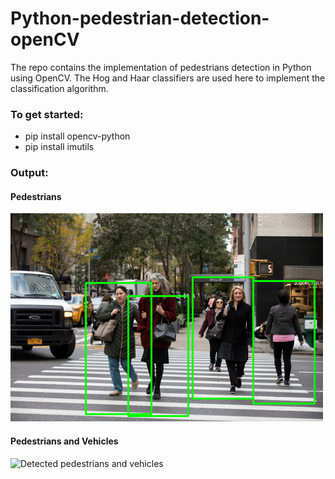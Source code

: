# Python-pedestrian-detection-openCV
The repo contains the implementation of pedestrians detection in Python using OpenCV. The Hog and Haar classifiers are used here to implement the classification algorithm.

### To get started:
- pip install opencv-python
- pip install imutils

### Output:

#### Pedestrians

![Detected pedestrians](pedestrians_output.png "Detected pedestrians")

#### Pedestrians and Vehicles

![Detected pedestrians and vehicles](pedestrians_vehicles_output.png "Detected pedestrians and vehicles")
